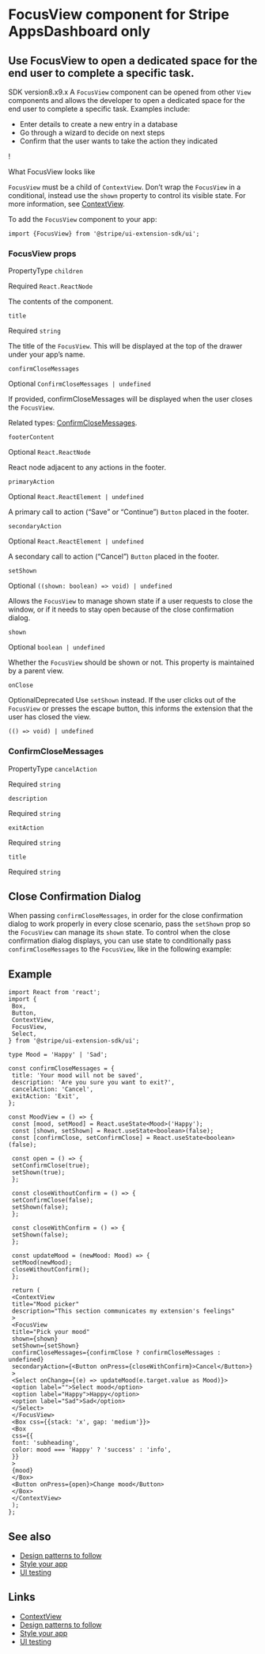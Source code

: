 # FocusView component for Stripe AppsDashboard only

## Use FocusView to open a dedicated space for the end user to complete a specific task.

SDK version8.x9.x
A `FocusView` component can be opened from other `View` components and allows
the developer to open a dedicated space for the end user to complete a specific
task. Examples include:

- Enter details to create a new entry in a database
- Go through a wizard to decide on next steps
- Confirm that the user wants to take the action they indicated

!

What FocusView looks like

`FocusView` must be a child of `ContextView`. Don’t wrap the `FocusView` in a
conditional, instead use the `shown` property to control its visible state. For
more information, see
[ContextView](https://docs.stripe.com/stripe-apps/components/contextview).

To add the `FocusView` component to your app:

```
import {FocusView} from '@stripe/ui-extension-sdk/ui';
```

### FocusView props

PropertyType
`children`

Required
`React.ReactNode`

The contents of the component.

`title`

Required
`string`

The title of the `FocusView`. This will be displayed at the top of the drawer
under your app’s name.

`confirmCloseMessages`

Optional
`ConfirmCloseMessages | undefined`

If provided, confirmCloseMessages will be displayed when the user closes the
`FocusView`.

Related types:
[ConfirmCloseMessages](https://docs.stripe.com/stripe-apps/components/focusview#confirmclosemessages).

`footerContent`

Optional
`React.ReactNode`

React node adjacent to any actions in the footer.

`primaryAction`

Optional
`React.ReactElement | undefined`

A primary call to action (“Save” or “Continue”) `Button` placed in the footer.

`secondaryAction`

Optional
`React.ReactElement | undefined`

A secondary call to action (“Cancel”) `Button` placed in the footer.

`setShown`

Optional
`((shown: boolean) => void) | undefined`

Allows the `FocusView` to manage shown state if a user requests to close the
window, or if it needs to stay open because of the close confirmation dialog.

`shown`

Optional
`boolean | undefined`

Whether the `FocusView` should be shown or not. This property is maintained by a
parent view.

`onClose`

OptionalDeprecated
Use `setShown` instead. If the user clicks out of the `FocusView` or presses the
escape button, this informs the extension that the user has closed the view.

`(() => void) | undefined`

### ConfirmCloseMessages

PropertyType
`cancelAction`

Required
`string`

`description`

Required
`string`

`exitAction`

Required
`string`

`title`

Required
`string`

## Close Confirmation Dialog

When passing `confirmCloseMessages`, in order for the close confirmation dialog
to work properly in every close scenario, pass the `setShown` prop so the
`FocusView` can manage its `shown` state. To control when the close confirmation
dialog displays, you can use state to conditionally pass `confirmCloseMessages`
to the `FocusView`, like in the following example:

## Example

```
import React from 'react';
import {
 Box,
 Button,
 ContextView,
 FocusView,
 Select,
} from '@stripe/ui-extension-sdk/ui';

type Mood = 'Happy' | 'Sad';

const confirmCloseMessages = {
 title: 'Your mood will not be saved',
 description: 'Are you sure you want to exit?',
 cancelAction: 'Cancel',
 exitAction: 'Exit',
};

const MoodView = () => {
 const [mood, setMood] = React.useState<Mood>('Happy');
 const [shown, setShown] = React.useState<boolean>(false);
 const [confirmClose, setConfirmClose] = React.useState<boolean>(false);

 const open = () => {
 setConfirmClose(true);
 setShown(true);
 };

 const closeWithoutConfirm = () => {
 setConfirmClose(false);
 setShown(false);
 };

 const closeWithConfirm = () => {
 setShown(false);
 };

 const updateMood = (newMood: Mood) => {
 setMood(newMood);
 closeWithoutConfirm();
 };

 return (
 <ContextView
 title="Mood picker"
 description="This section communicates my extension's feelings"
 >
 <FocusView
 title="Pick your mood"
 shown={shown}
 setShown={setShown}
 confirmCloseMessages={confirmClose ? confirmCloseMessages : undefined}
 secondaryAction={<Button onPress={closeWithConfirm}>Cancel</Button>}
 >
 <Select onChange={(e) => updateMood(e.target.value as Mood)}>
 <option label="">Select mood</option>
 <option label="Happy">Happy</option>
 <option label="Sad">Sad</option>
 </Select>
 </FocusView>
 <Box css={{stack: 'x', gap: 'medium'}}>
 <Box
 css={{
 font: 'subheading',
 color: mood === 'Happy' ? 'success' : 'info',
 }}
 >
 {mood}
 </Box>
 <Button onPress={open}>Change mood</Button>
 </Box>
 </ContextView>
 );
};
```

## See also

- [Design patterns to follow](https://docs.stripe.com/stripe-apps/patterns)
- [Style your app](https://docs.stripe.com/stripe-apps/style)
- [UI testing](https://docs.stripe.com/stripe-apps/ui-testing)

## Links

- [ContextView](https://docs.stripe.com/stripe-apps/components/contextview)
- [Design patterns to follow](https://docs.stripe.com/stripe-apps/patterns)
- [Style your app](https://docs.stripe.com/stripe-apps/style)
- [UI testing](https://docs.stripe.com/stripe-apps/ui-testing)
